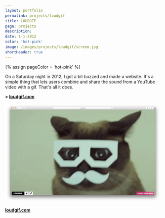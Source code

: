 ```yaml
--- 
layout: portfolio 
permalink: projects/loudgif
title: LOUDGIF 
page: projects
description: 
date: 1-1-2012 
color: 'hot-pink'
image: /images/projects/loudgif/screen.jpg
shortHeader: true
---
```

{% assign pageColor =  'hot-pink' %}

<div class="pb4 f4 lh-copy">
    <section>
        <div class="pt4 mw8-l">
            <p>
                On a Saturday night in 2012, I got a bit buzzed and made a website. It's a simple thing that lets users combine and share the sound from a YouTube video with a gif. That's all it does.
            </p>
        </div>
        <p class="f3 mb4 pb4 bb b--{{pageColor}}">
            <strong>> <a href="http://loudgif.com">loudgif.com</a></strong>
        </p>
    </section>
    <section class="pb3">
        <div class="w-100 pb4 mb4 bb b--{{pageColor}}">
            <img src="/images/projects/loudgif/screen.png" />
        </div>
    </section>
    <p class="f2 mb4 pb4 tc">
        <strong><a href="http://loudgif.com">loudgif.com</a></strong>
    </p>

</div>

